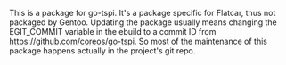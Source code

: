 This is a package for go-tspi. It's a package specific for Flatcar,
thus not packaged by Gentoo. Updating the package usually means
changing the EGIT_COMMIT variable in the ebuild to a commit ID from
https://github.com/coreos/go-tspi. So most of the maintenance of this
package happens actually in the project's git repo.

